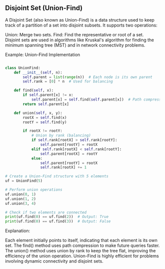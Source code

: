 ## Disjoint Set (Union-Find)

A Disjoint Set (also known as Union-Find) is a data structure used to keep track of a partition of a set into disjoint subsets. It supports two operations:

Union: Merge two sets.
Find: Find the representative or root of a set.
Disjoint sets are used in algorithms like Kruskal's algorithm for finding the minimum spanning tree (MST) and in network connectivity problems.

Example: Union-Find Implementation
```python

class UnionFind:
    def __init__(self, n):
        self.parent = list(range(n))  # Each node is its own parent
        self.rank = [0] * n  # Used for balancing

    def find(self, x):
        if self.parent[x] != x:
            self.parent[x] = self.find(self.parent[x])  # Path compression
        return self.parent[x]

    def union(self, x, y):
        rootX = self.find(x)
        rootY = self.find(y)

        if rootX != rootY:
            # Union by rank (balancing)
            if self.rank[rootX] > self.rank[rootY]:
                self.parent[rootY] = rootX
            elif self.rank[rootX] < self.rank[rootY]:
                self.parent[rootX] = rootY
            else:
                self.parent[rootY] = rootX
                self.rank[rootX] += 1

# Create a Union-Find structure with 5 elements
uf = UnionFind(5)

# Perform union operations
uf.union(0, 1)
uf.union(1, 2)
uf.union(3, 4)

# Check if two elements are connected
print(uf.find(0) == uf.find(2))  # Output: True
print(uf.find(0) == uf.find(3))  # Output: False

```

Explanation:

Each element initially points to itself, indicating that each element is its own set.
The find() method uses path compression to make future queries faster.
The union() method uses union by rank to keep the tree flat, improving the efficiency of the union operation.
Union-Find is highly efficient for problems involving dynamic connectivity and disjoint sets.
